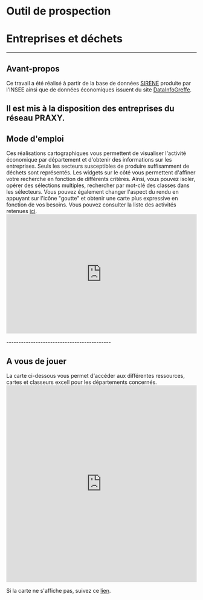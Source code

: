 # Outil de prospection 
# Entreprises et déchets
-------------------------------------------


## Avant-propos

<p>  Ce travail a été réalisé à partir de la base de données <a href="https://www.data.gouv.fr/fr/datasets/base-sirene-des-entreprises-et-de-leurs-etablissements-siren-siret/" target="_blank">SIRENE</a> produite par l'INSEE ainsi que de données économiques issuent du site <a href="https://datainfogreffe.fr/page/index/" target="_blank">DataInfoGreffe</a>. 

Il est mis à la disposition des entreprises du réseau PRAXY.</p>
-----------------------------------------------------------


## Mode d'emploi 

<p>  Ces réalisations cartographiques vous permettent de visualiser l'activité économique par département et d'obtenir des informations sur les entreprises. Seuls les secteurs susceptibles de produire suffisamment de déchets sont représentés.
Les widgets sur le côté vous permettent d'affiner votre recherche en fonction de différents critères. 
Ainsi, vous pouvez isoler, opérer des sélections multiples, rechercher par mot-clé des classes dans les sélecteurs. Vous pouvez également changer l'aspect du rendu en appuyant sur l'icône "goutte" et obtenir une carte plus expressive en fonction de vos besoins.
Vous pouvez consulter la liste des activités retenues <a href="https://github.com/sducournau/Praxy/raw/master/Variables%20Activit%C3%A9_Mat%C3%A9riaux.xlsx" target="_blank">ici</a>.

<iframe width="100%" height="315" src="https://www.youtube.com/embed/pbv_8N0PmJg" frameborder="0" allowfullscreen></iframe></p>
-------------------------------------------


## A vous de jouer

<p>  La carte ci-dessous vous permet d'accéder aux différentes ressources, cartes et classeurs excell pour les départements concernés.

<iframe width="100%" height="520" frameborder="0" src="https://simon-d.carto.com/builder/66be4896-f3c5-11e6-b55e-0e98b61680bf/embed" allowfullscreen webkitallowfullscreen mozallowfullscreen oallowfullscreen msallowfullscreen></iframe>

Si la carte ne s'affiche pas, suivez ce <a href="https://github.com/sducournau/Praxy/blob/master/Hyperliens.md" target="_blank">lien</a>.</p>

